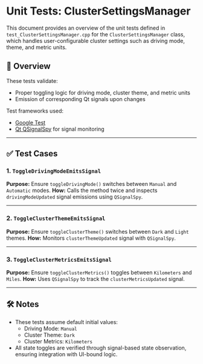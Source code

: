 # Unit Tests: ClusterSettingsManager

This document provides an overview of the unit tests defined in `test_ClusterSettingsManager.cpp` for the `ClusterSettingsManager` class, which handles user-configurable cluster settings such as driving mode, theme, and metric units.

## 🧪 Overview

These tests validate:
- Proper toggling logic for driving mode, cluster theme, and metric units
- Emission of corresponding Qt signals upon changes

Test frameworks used:
- [Google Test](https://github.com/google/googletest)
- [Qt QSignalSpy](https://doc.qt.io/qt-6/qsignalspy.html) for signal monitoring

---

## ✅ Test Cases

### 1. `ToggleDrivingModeEmitsSignal`
**Purpose:** Ensure `toggleDrivingMode()` switches between `Manual` and `Automatic` modes.
**How:** Calls the method twice and inspects `drivingModeUpdated` signal emissions using `QSignalSpy`.

---

### 2. `ToggleClusterThemeEmitsSignal`
**Purpose:** Ensure `toggleClusterTheme()` switches between `Dark` and `Light` themes.
**How:** Monitors `clusterThemeUpdated` signal with `QSignalSpy`.

---

### 3. `ToggleClusterMetricsEmitsSignal`
**Purpose:** Ensure `toggleClusterMetrics()` toggles between `Kilometers` and `Miles`.
**How:** Uses `QSignalSpy` to track the `clusterMetricsUpdated` signal.

---

## 🛠 Notes

- These tests assume default initial values:
  - Driving Mode: `Manual`
  - Cluster Theme: `Dark`
  - Cluster Metrics: `Kilometers`
- All state toggles are verified through signal-based state observation, ensuring integration with UI-bound logic.

